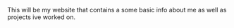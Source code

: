 This will be my website that contains a some basic info about me as well as projects ive worked on.
